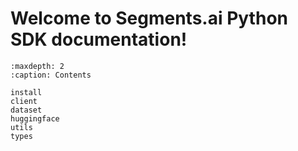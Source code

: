 <!---
Segments.ai Documentation documentation master file, created by
sphinx-quickstart on Tue Apr  5 00:19:50 2022.
You can adapt this file completely to your liking, but it should at least
contain the root `toctree` directive.
-->

# Welcome to Segments.ai Python SDK documentation!

```{toctree}
:maxdepth: 2
:caption: Contents

install
client
dataset
huggingface
utils
types
```

<!-- # Indices and tables

* {ref}`genindex`
* {ref}`modindex`
* {ref}`search` -->
